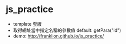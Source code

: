 # js_practice
- template 套版
- 取得網址當中指定名稱的參數值 default: getPara("id")
- demo: http://franklion.github.io/js_practice/
